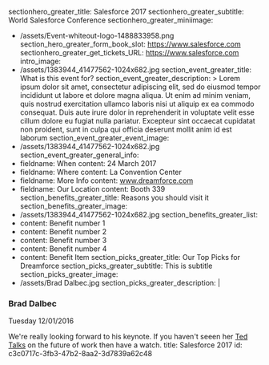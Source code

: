 sectionhero_greater_title: Salesforce 2017
sectionhero_greater_subtitle: World Salesforce Conference
sectionhero_greater_miniimage:
  - /assets/Event-whiteout-logo-1488833958.png
section_hero_greater_form_book_slot: https://www.salesforce.com
sectionhero_greater_get_tickets_URL: https://www.salesforce.com
intro_image:
  - /assets/1383944_41477562-1024x682.jpg
section_event_greater_title: What is this event for?
section_event_greater_description: >
  Lorem ipsum dolor sit amet, consectetur adipiscing elit, sed do eiusmod tempor incididunt ut labore
  et dolore magna aliqua. Ut enim ad minim veniam, quis nostrud exercitation ullamco laboris nisi ut
  aliquip ex ea commodo consequat. Duis aute irure dolor in reprehenderit in voluptate velit esse
  cillum dolore eu fugiat nulla pariatur. Excepteur sint occaecat cupidatat non proident, sunt in
  culpa qui officia deserunt mollit anim id est laborum
section_event_greater_event_image:
  - /assets/1383944_41477562-1024x682.jpg
section_event_greater_general_info:
  - 
    fieldname: When
    content: 24 March 2017
  - 
    fieldname: Where
    content: La Convention Center
  - 
    fieldname: More Info
    content: www.dreamforce.com
  - 
    fieldname: Our Location
    content: Booth 339
section_benefits_greater_title: Reasons you should visit it
section_benefits_greater_image:
  - /assets/1383944_41477562-1024x682.jpg
section_benefits_greater_list:
  - 
    content: Benefit number 1
  - 
    content: Benefit number 2
  - 
    content: Benefit number 3
  - 
    content: Benefit number 4
  - 
    content: Benefit Item
section_picks_greater_title: Our Top Picks for Dreamforce
section_picks_greater_subtitle: This is subtitle
section_picks_greater_image:
  - /assets/Brad Dalbec.jpg
section_picks_greater_description: |
  ### Brad Dalbec
  Tuesday 12/01/2016
  
  We're really looking forward to his keynote. If you haven't seeen her [Ted Talks](http://salesforce) on the future of work then have a watch.
title: Salesforce 2017
id: c3c0717c-3fb3-47b2-8aa2-3d7839a62c48
